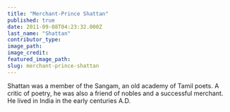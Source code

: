 ```yaml
---
title: "Merchant-Prince Shattan"
published: true
date: 2011-09-08T04:23:32.000Z
last_name: "Shattan"
contributor_type:
image_path:
image_credit:
featured_image_path:
slug: merchant-prince-shattan
---
```


Shattan was a member of the Sangam, an old academy of Tamil poets. A critic of poetry, he was also a friend of nobles and a successful merchant. He lived in India in the early centuries A.D.

